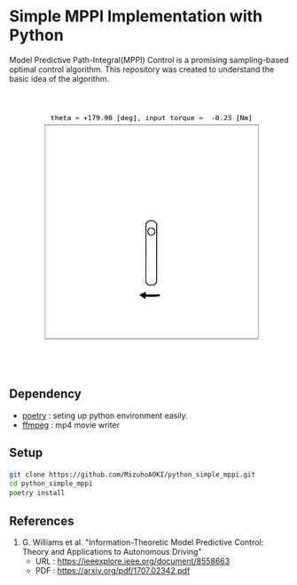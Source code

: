 # Simple MPPI Implementation with Python
Model Predictive Path-Integral(MPPI) Control is a promising sampling-based optimal control algorithm.
This repository was created to understand the basic idea of the algorithm.

<img src="./media/pendulum_swingup_demo.gif" width="500px" alt="swinging up pendulum demonstraion">
<!-- https://github.com/MizuhoAOKI/python_simple_mppi/assets/63337525/bda8cdbc-5cfd-4885-ac8d-3240867f027c -->

## Dependency
- [poetry](https://python-poetry.org/) : seting up python environment easily.
- [ffmpeg](https://ffmpeg.org/) : mp4 movie writer

## Setup
```sh
git clone https://github.com/MizuhoAOKI/python_simple_mppi.git
cd python_simple_mppi
poetry install
```

<!--
## Usage
- Run simulation to swing up a pendulum.
    ```sh
    cd python_simple_mppi
    poetry run python mppi_pendulum.py
    ```

- Run notebook if you would like to check explanations on the algorithm.
    ```sh
    cd python_simple_mppi
    poetry run jupyter notebook mppi_pendulum.ipynb
    ```
-->

## References
1. G. Williams et al. "Information-Theoretic Model Predictive Control: Theory and Applications to Autonomous Driving" 
    - URL : https://ieeexplore.ieee.org/document/8558663
    - PDF : https://arxiv.org/pdf/1707.02342.pdf
